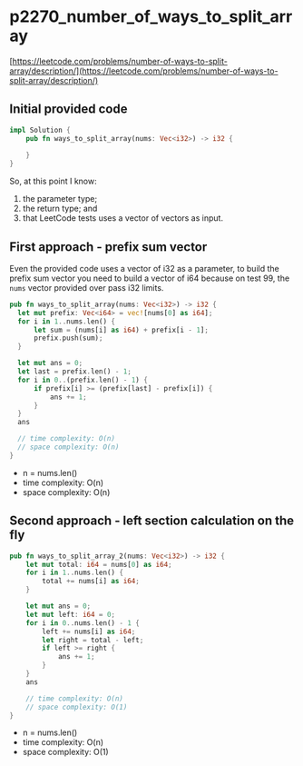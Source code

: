 # p2270_number_of_ways_to_split_array
[https://leetcode.com/problems/number-of-ways-to-split-array/description/](https://leetcode.com/problems/number-of-ways-to-split-array/description/)

## Initial provided code
```Rust
impl Solution {
    pub fn ways_to_split_array(nums: Vec<i32>) -> i32 {
        
    }
}
```

So, at this point I know:
1. the parameter type;
2. the return type; and 
3. that LeetCode tests uses a vector of vectors as input.

## First approach - prefix sum vector

Even the provided code uses a vector of i32 as a parameter, to build the prefix sum vector you need to build a vector of i64 because on test 99, the `nums` vector provided over pass i32 limits.

```Rust
pub fn ways_to_split_array(nums: Vec<i32>) -> i32 {
  let mut prefix: Vec<i64> = vec![nums[0] as i64];
  for i in 1..nums.len() {
      let sum = (nums[i] as i64) + prefix[i - 1];
      prefix.push(sum);
  }

  let mut ans = 0;
  let last = prefix.len() - 1;
  for i in 0..(prefix.len() - 1) {
      if prefix[i] >= (prefix[last] - prefix[i]) {
          ans += 1;
      }
  }
  ans

  // time complexity: O(n)
  // space complexity: O(n)
}
```


- n = nums.len()
- time complexity: O(n)
- space complexity: O(n)

## Second approach - left section calculation on the fly

```Rust
pub fn ways_to_split_array_2(nums: Vec<i32>) -> i32 {
    let mut total: i64 = nums[0] as i64;
    for i in 1..nums.len() {
        total += nums[i] as i64;
    }

    let mut ans = 0;
    let mut left: i64 = 0;
    for i in 0..nums.len() - 1 {
        left += nums[i] as i64;
        let right = total - left;
        if left >= right {
            ans += 1;
        }
    }
    ans

    // time complexity: O(n)
    // space complexity: O(1)
}
```


- n = nums.len()
- time complexity: O(n)
- space complexity: O(1)
